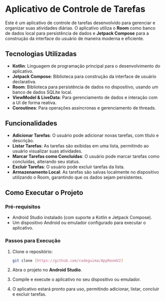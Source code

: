 # Aplicativo de Controle de Tarefas

Este é um aplicativo de controle de tarefas desenvolvido para gerenciar e organizar suas atividades diárias. O aplicativo utiliza o **Room** como banco de dados local para persistência de dados e **Jetpack Compose** para a construção da interface do usuário de maneira moderna e eficiente.

## Tecnologias Utilizadas

- **Kotlin**: Linguagem de programação principal para o desenvolvimento do aplicativo.
- **Jetpack Compose**: Biblioteca para construção da interface de usuário declarativa.
- **Room**: Biblioteca para persistência de dados no dispositivo, usando um banco de dados SQLite local.
- **ViewModel & LiveData**: Para gerenciamento de dados e interação com a UI de forma reativa.
- **Coroutines**: Para operações assíncronas e gerenciamento de threads.

## Funcionalidades

- **Adicionar Tarefas**: O usuário pode adicionar novas tarefas, com título e descrição.
- **Listar Tarefas**: As tarefas são exibidas em uma lista, permitindo ao usuário visualizar suas atividades.
- **Marcar Tarefas como Concluídas**: O usuário pode marcar tarefas como concluídas, alterando seu status.
- **Excluir Tarefas**: O usuário pode excluir tarefas da lista.
- **Armazenamento Local**: As tarefas são salvas localmente no dispositivo utilizando o Room, garantindo que os dados sejam persistentes.

## Como Executar o Projeto

### Pré-requisitos

- Android Studio instalado (com suporte a Kotlin e Jetpack Compose).
- Um dispositivo Android ou emulador configurado para executar o aplicativo.

### Passos para Execução

1. Clone o repositório:
    ```bash
    git clone [https://github.com/codeguima/AppRoomV2]
    ```

2. Abra o projeto no **Android Studio**.

3. Compile e execute o aplicativo no seu dispositivo ou emulador.

4. O aplicativo estará pronto para uso, permitindo adicionar, listar, concluir e excluir tarefas.


